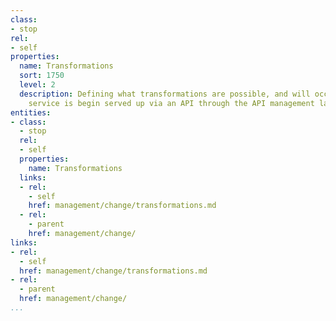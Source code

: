 ```yaml
---
class:
- stop
rel:
- self
properties:
  name: Transformations
  sort: 1750
  level: 2
  description: Defining what transformations are possible, and will occur as a backend
    service is begin served up via an API through the API management layer.
entities:
- class:
  - stop
  rel:
  - self
  properties:
    name: Transformations
  links:
  - rel:
    - self
    href: management/change/transformations.md
  - rel:
    - parent
    href: management/change/
links:
- rel:
  - self
  href: management/change/transformations.md
- rel:
  - parent
  href: management/change/
...
```

